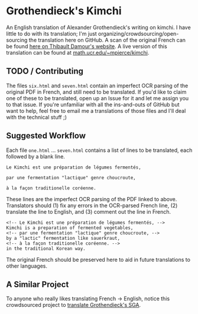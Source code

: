 # Grothendieck's Kimchi

An English translation of Alexander Grothendieck's writing on kimchi.
I have little to do with its translation; 
I'm just organizing/crowdsourcing/open-sourcing the translation here on GitHub. 
A scan of the original French can be found 
[here on Thibault Damour's website](http://www.ihes.fr/~damour/IMAGE/kimchi_grothendieck.pdf). 
A live version of this translation can be found at 
[math.ucr.edu/~mpierce/kimchi](http://math.ucr.edu/~mpierce/kimchi/).


## TODO / Contributing

The files `six.html` and `seven.html` contain an imperfect OCR parsing 
of the original PDF in French, and still need to be translated. 
If you'd like to claim one of these to be translated, 
open up an Issue for it and let me assign you to that issue.
If you're unfamiliar with all the ins-and-outs of GitHub but want to help, 
feel free to email me a translations of those files 
and I'll deal with the technical stuff ;)


## Suggested Workflow

Each file `one.html` … `seven.html` contains a list of lines to be translated,
each followed by a blank line.

    Le Kimchi est une préparation de légumes fermentés,
    
    par une fermentation "lactique" genre choucroute,
    
    à la façon traditionelle coréenne.
    
These lines are the imperfect OCR parsing of the PDF linked to above. 
Translators should (1) fix any errors in the OCR-parsed French line,
(2) translate the line to English, and (3) comment out the line in French.

    <!-- Le Kimchi est une préparation de légumes fermentés, -->
    Kimchi is a preparation of fermented vegetables,
    <!-- par une fermentation "lactique" genre choucroute, -->
    by a "lactic" fermentation like sauerkraut,
    <!-- à la façon traditionelle coréenne. -->
    in the traditional Korean way.

The original French should be preserved here
to aid in future translations to other languages.


## A Similar Project

To anyone who really likes translating French → English, 
notice this crowdsourced project to [translate Grothendieck's SGA](https://github.com/jmoellermath/translate-SGAI).

